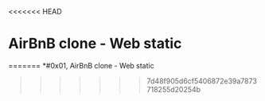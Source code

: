 <<<<<<< HEAD
# AirBnB clone - Web static
=======
*#0x01, AirBnB clone - Web static
>>>>>>> 7d48f905d6cf5406872e39a7873718255d20254b
